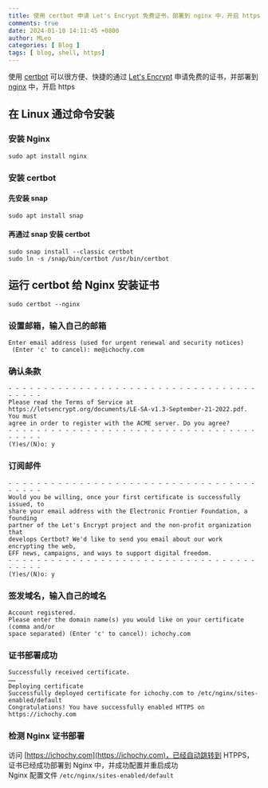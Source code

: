 ```yaml
---
title: 使用 certbot 申请 Let's Encrypt 免费证书，部署到 nginx 中，开启 https
comments: true
date: 2024-01-10 14:11:45 +0800
author: MLeo
categories: [ Blog ]
tags: [ blog, shell, https]
---
```

使用 [certbot](https://certbot.eff.org/) 可以很方便、快捷的通过 [Let's Encrypt](https://letsencrypt.org/) 申请免费的证书，并部署到 [nginx](https://nginx.org) 中，开启 https

## 在 Linux 通过命令安装

### 安装 Nginx
```shell
sudo apt install nginx
```

### 安装 certbot

#### 先安装 snap
```shell
sudo apt install snap
```
#### 再通过 snap 安装 certbot
```shell
sudo snap install --classic certbot
sudo ln -s /snap/bin/certbot /usr/bin/certbot
```

## 运行 certbot 给 Nginx 安装证书
```shell
sudo certbot --nginx
```

### 设置邮箱，输入自己的邮箱
```shell
Enter email address (used for urgent renewal and security notices)
 (Enter 'c' to cancel): me@ichochy.com
```
### 确认条款
```shell
- - - - - - - - - - - - - - - - - - - - - - - - - - - - - - - - - - - - - - - -
Please read the Terms of Service at
https://letsencrypt.org/documents/LE-SA-v1.3-September-21-2022.pdf. You must
agree in order to register with the ACME server. Do you agree?
- - - - - - - - - - - - - - - - - - - - - - - - - - - - - - - - - - - - - - - -
(Y)es/(N)o: y
```
### 订阅邮件
```shell
- - - - - - - - - - - - - - - - - - - - - - - - - - - - - - - - - - - - - - - -
Would you be willing, once your first certificate is successfully issued, to
share your email address with the Electronic Frontier Foundation, a founding
partner of the Let's Encrypt project and the non-profit organization that
develops Certbot? We'd like to send you email about our work encrypting the web,
EFF news, campaigns, and ways to support digital freedom.
- - - - - - - - - - - - - - - - - - - - - - - - - - - - - - - - - - - - - - - -
(Y)es/(N)o: y      

```

### 签发域名，输入自己的域名
```shell
Account registered.
Please enter the domain name(s) you would like on your certificate (comma and/or
space separated) (Enter 'c' to cancel): ichochy.com
```

### 证书部署成功
```shell
Successfully received certificate.
……
Deploying certificate
Successfully deployed certificate for ichochy.com to /etc/nginx/sites-enabled/default
Congratulations! You have successfully enabled HTTPS on https://ichochy.com
```

### 检测 Nginx 证书部署
访问 [https://ichochy.com](https://ichochy.com)，已经自动跳转到 HTPPS，证书已经成功部署到 Nginx 中，并成功配置并重启成功  
Nginx 配置文件 `/etc/nginx/sites-enabled/default`